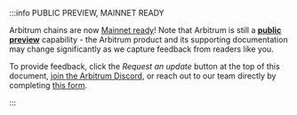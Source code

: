 :::info PUBLIC PREVIEW, MAINNET READY

Arbitrum chains are now [Mainnet ready](/launch-arbitrum-chain/concepts/public-preview-expectations.mdx#arbitrum-chain-is-mainnet-ready-but-deploy-to-testnet-first)! Note that Arbitrum is still a **[public preview](/launch-arbitrum-chain/concepts/public-preview-expectations)** capability - the Arbitrum product and its supporting documentation may change significantly as we capture feedback from readers like you.

To provide feedback, click the _Request an update_ button at the top of this document, [join the Arbitrum Discord](https://discord.gg/arbitrum), or reach out to our team directly by completing [this form](http://bit.ly/3yy6EUK).

:::
